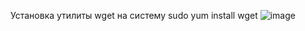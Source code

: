 Установка утилиты wget на систему
sudo yum install wget
![image](https://github.com/user-attachments/assets/7fea59ce-6111-4b64-a924-543d8e36de81)

